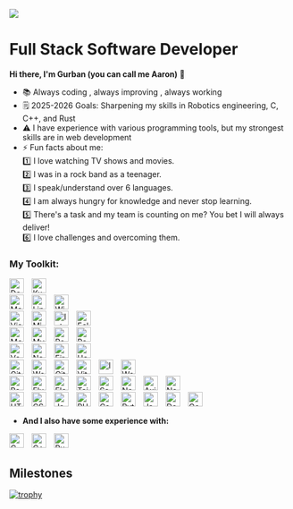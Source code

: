 ![]((https://komarev.com/ghpvc/?username=AaronGulman&base=1000))
# **Full Stack Software Developer**
**Hi there, I'm Gurban (you can call me Aaron)** 👋 


- 📚 Always coding , always improving , always working 
- 🗒️ 2025-2026 Goals: Sharpening my skills in Robotics engineering, C, C++, and Rust
- ⚠️ I have experience with various programming tools, but my strongest skills are in web development
- ⚡ Fun facts about me:
  <div>
  1️⃣ I love watching TV shows and movies. <br/>
  2️⃣ I was in a rock band as a teenager.  <br/>
  3️⃣ I speak/understand over 6 languages.  <br/>
  4️⃣ I am always hungry for knowledge and never stop learning.  <br/>
  5️⃣ There's a task and my team is counting on me? You bet I will always deliver!  <br/>
  6️⃣ I love challenges and overcoming them.
  </div>


### My Toolkit:

<div>
    <img  title="Docker" alt="Docker" width="26px" src="https://skillicons.dev/icons?i=docker" style="padding-right:10px;" />
    <img  title="Kubernetes" alt="Kubernetes" width="26px" src="https://skillicons.dev/icons?i=kubernetes" style="padding-right:10px;" />

</div>


<div>
<img  title="Mac" alt="Mac" width="26px" src="https://img.icons8.com/?size=100&id=e9ne6HZHvrji&format=png&color=000000" style="padding-right:10px;" /> 
<img  title="Linux" alt="Linux" width="26px" src="https://skillicons.dev/icons?i=linux" style="padding-right:10px;" /> 
<img  title="Windows" alt="Windows" width="26px" src="https://skillicons.dev/icons?i=windows" style="padding-right:10px;" /> 

</div>


<div>
<img  title="Visual Studio Code" alt="Visual Studio Code" width="26px" src="https://cdn.jsdelivr.net/gh/devicons/devicon/icons/vscode/vscode-original.svg" style="padding-right:10px;" />
<img  title="Microsoft Visual Studio" alt="Microsoft Visual Studio" width="26px" src="https://cdn.jsdelivr.net/gh/devicons/devicon/icons/visualstudio/visualstudio-original.svg" 
  style="padding-right:10px;" />

  <img  title="Intelij" alt="Intelij" width="26px" src="https://raw.githubusercontent.com/marwin1991/profile-technology-icons/refs/heads/main/icons/intellij.png" style="padding-right:10px;" />
  <img  title="Eclipse" alt="Eclipse" width="26px" src="https://skillicons.dev/icons?i=eclipse"
  style="padding-right:10px;" />
</div>

<div>
<img title="MongoDB" alt="MongoDB" width="26px" src="https://cdn.jsdelivr.net/gh/devicons/devicon/icons/mongodb/mongodb-original.svg" style="padding-right:10px;" />
<img title="MySQL" alt="MySQL" width="26px" src="https://cdn.jsdelivr.net/gh/devicons/devicon/icons/mysql/mysql-original.svg" style="padding-right:10px;" />
<img  title="PostgreSQL" alt="PostgreSQL" width="26px" src="https://cdn.jsdelivr.net/gh/devicons/devicon/icons/postgresql/postgresql-original.svg" style="padding-right:10px;" />
<img title="Redis" alt="Redis" width="26px" class="redis" src="https://skillicons.dev/icons?i=redis" style="padding-right:10px;" />

</div>

<div>
<img  title="Vercel" alt="Vercel" width="26px" src="https://skillicons.dev/icons?i=vercel" style="padding-right:10px;" />
<img  title="Netlify" alt="Netlify" width="26px" src="https://cdn.jsdelivr.net/gh/devicons/devicon/icons/netlify/netlify-original.svg" style="padding-right:10px;" />
<img  title="Firebase" alt="Firebase" width="26px" src="https://cdn.jsdelivr.net/gh/devicons/devicon/icons/firebase/firebase-original.svg" style="padding-right:10px;" /> 
<img  title="Heroku" alt="Heroku" width="26px" src="https://cdn.jsdelivr.net/gh/devicons/devicon/icons/heroku/heroku-original.svg" style="padding-right:10px;" /> 
</div>

<div>
<img title="Git" alt="Git" width="26px" src="https://cdn.jsdelivr.net/gh/devicons/devicon/icons/git/git-original.svg" style="padding-right:10px;" />
<img title="Wordpress" alt="Wordpress" width="26px" src="https://cdn.jsdelivr.net/gh/devicons/devicon/icons/wordpress/wordpress-original.svg" style="padding-right:10px;" />
<img title="GitHub" alt="GitHub" width="26px" src="https://user-images.githubusercontent.com/3369400/139447912-e0f43f33-6d9f-45f8-be46-2df5bbc91289.png" style="padding-right:10px;" />
<img title="Vite" alt="Vite" width="26px" src="https://cdn.jsdelivr.net/gh/devicons/devicon/icons/vite/vite-original.svg" style="padding-right:10px;" />
<img title="Insomnia" alt="Insomnia" width="26px" src="https://cdn.jsdelivr.net/gh/devicons/devicon/icons/insomnia/insomnia-original.svg" style="padding-right:10px;" />
<img title="Webpack" alt="Webpack" width="26px" src="https://cdn.jsdelivr.net/gh/devicons/devicon/icons/webpack/webpack-original.svg" style="padding-right:10px;" />

</div>

<div>
<img  title="React" alt="React" width="26px" src="https://cdn.jsdelivr.net/gh/devicons/devicon/icons/react/react-original.svg" style="padding-right:10px;" />
<img  title="Flutter" alt="Flutter" width="26px" src="https://cdn.jsdelivr.net/gh/devicons/devicon/icons/flutter/flutter-original.svg" style="padding-right:10px;" />
<img title="Electron" alt="Electron" width="26px" src="https://cdn.jsdelivr.net/gh/devicons/devicon/icons/electron/electron-original.svg" style="padding-right:10px;" />
<img  title="Tailwind" alt="Tailwind" width="26px" src="https://cdn.jsdelivr.net/gh/devicons/devicon/icons/tailwindcss/tailwindcss-original.svg" style="padding-right:10px;" />
<img  title="Sass" alt="Sass" width="26px" src="https://cdn.jsdelivr.net/gh/devicons/devicon/icons/sass/sass-original.svg" style="padding-right:10px;" />
<img title="Next.js" alt="Next.js" width="26px" src="https://cdn.jsdelivr.net/gh/devicons/devicon/icons/nextjs/nextjs-original.svg" style="padding-right:10px;" />
<img title="Axios" alt="Axios" width="26px" src="https://cdn.jsdelivr.net/gh/devicons/devicon/icons/axios/axios-plain.svg" style="padding-right:10px;" />
<img title="Node.js" alt="Node.js" width="26px" src="https://cdn.jsdelivr.net/gh/devicons/devicon/icons/nodejs/nodejs-original.svg" style="padding-right:10px;" />
</div>

<div>
<img  title="HTML5" alt="HTML5" width="26px" src="https://cdn.jsdelivr.net/gh/devicons/devicon/icons/html5/html5-original.svg" style="padding-right:10px;" />
<img  title="CSS3" alt="CSS3" width="26px" src="https://cdn.jsdelivr.net/gh/devicons/devicon/icons/css3/css3-original.svg" style="padding-right:10px;" />
<img  title="JavaScript" alt="JavaScript" width="26px" src="https://cdn.jsdelivr.net/gh/devicons/devicon/icons/javascript/javascript-original.svg" style="padding-right:10px;" />
<img  title="PHP" alt="PHP" width="26px" src="https://cdn.jsdelivr.net/gh/devicons/devicon/icons/php/php-original.svg" style="padding-right:10px;" />
<img  title="Csharp" alt="Csharp" width="26px" src="https://cdn.jsdelivr.net/gh/devicons/devicon/icons/csharp/csharp-original.svg" style="padding-right:10px;" />
<img  title="Python" alt="Python" width="26px" src="https://cdn.jsdelivr.net/gh/devicons/devicon/icons/python/python-original.svg" style="padding-right:10px;" />
<img  title="Java" alt="Java" width="26px" src="https://cdn.jsdelivr.net/gh/devicons/devicon/icons/java/java-original.svg" style="padding-right:10px;" />
<img  title="Dart" alt="Dart" width="26px" src="https://skillicons.dev/icons?i=dart" style="padding-right:10px;" />
<img  title="Go" alt="Go" width="26px" src="https://skillicons.dev/icons?i=go" style="padding-right:10px;" />
</div>

<div>

  
</div>

- **And I also have some experience with:**
<div>
<img  title="C" alt="C" width="26px" src="https://skillicons.dev/icons?i=c" style="padding-right:10px;" />
<img  title="C++" alt="C++" width="26px" src="https://skillicons.dev/icons?i=cpp" style="padding-right:10px;" />
<img  title="Rust" alt="Rust" width="26px" src="https://skillicons.dev/icons?i=rust" style="padding-right:10px;" />

</div>


## Milestones

[![trophy](https://github-profile-trophy.vercel.app/?username=AaronGulman&theme=matrix&rank=SECRET,SSS,SS,S,AAA,AA,A,B,C)](https://github.com/AaronGulman/github-profile-trophy)


